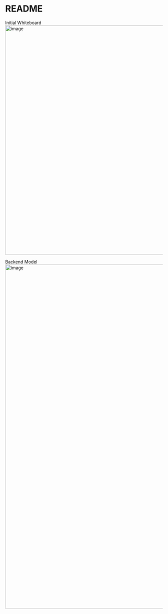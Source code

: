 # README

Initial Whiteboard
<img width="731" alt="image" src="https://user-images.githubusercontent.com/93459557/167949522-5ac09262-1a55-4ce3-8943-4b682b196489.png">

Backend Model
<img width="1097" alt="image" src="https://user-images.githubusercontent.com/93459557/167949713-8209d522-936f-40cb-9315-b1a9e5bbf5ee.png">
